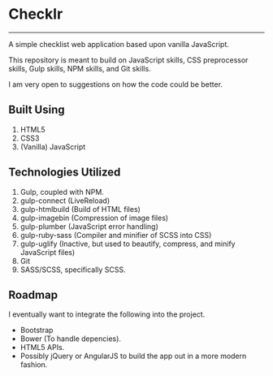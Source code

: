 # Checklr
---

A simple checklist web application based upon vanilla JavaScript.

This repository is meant to build on JavaScript skills, CSS preprocessor skills, Gulp skills, NPM skills, and Git skills.

I am very open to suggestions on how the code could be better.

## Built Using
1. HTML5
2. CSS3
3. (Vanilla) JavaScript

## Technologies Utilized
1. Gulp, coupled with NPM.
  1. gulp-connect (LiveReload)
  2. gulp-htmlbuild (Build of HTML files)
  3. gulp-imagebin (Compression of image files)
  4. gulp-plumber (JavaScript error handling)
  5. gulp-ruby-sass (Compiler and minifier of SCSS into CSS)
  6. gulp-uglify (Inactive, but used to beautify, compress, and minify JavaScript files)
2. Git
3. SASS/SCSS, specifically SCSS.

## Roadmap
I eventually want to integrate the following into the project.
* Bootstrap
* Bower (To handle depencies).
* HTML5 APIs.
* Possibly jQuery or AngularJS to build the app out in a more modern fashion.
